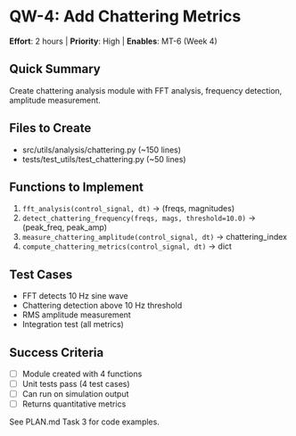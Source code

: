 # QW-4: Add Chattering Metrics

**Effort**: 2 hours | **Priority**: High | **Enables**: MT-6 (Week 4)

## Quick Summary
Create chattering analysis module with FFT analysis, frequency detection, amplitude measurement.

## Files to Create
- src/utils/analysis/chattering.py (~150 lines)
- tests/test_utils/test_chattering.py (~50 lines)

## Functions to Implement
1. `fft_analysis(control_signal, dt)` → (freqs, magnitudes)
2. `detect_chattering_frequency(freqs, mags, threshold=10.0)` → (peak_freq, peak_amp)
3. `measure_chattering_amplitude(control_signal, dt)` → chattering_index
4. `compute_chattering_metrics(control_signal, dt)` → dict

## Test Cases
- FFT detects 10 Hz sine wave
- Chattering detection above 10 Hz threshold
- RMS amplitude measurement
- Integration test (all metrics)

## Success Criteria
- [ ] Module created with 4 functions
- [ ] Unit tests pass (4 test cases)
- [ ] Can run on simulation output
- [ ] Returns quantitative metrics

See PLAN.md Task 3 for code examples.
